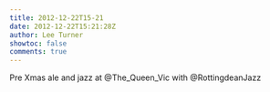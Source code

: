 ```yaml
---
title: 2012-12-22T15-21
date: 2012-12-22T15:21:28Z
author: Lee Turner
showtoc: false
comments: true
---
```


Pre Xmas ale and jazz at @The_Queen_Vic with @RottingdeanJazz

